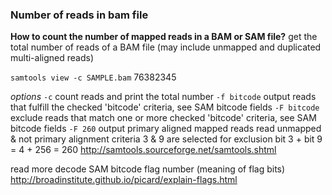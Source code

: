 ### Number of reads in bam file
__How to count the number of mapped reads in a BAM or SAM file?__
get the total number of reads of a BAM file (may include unmapped and duplicated multi-aligned reads)

``
samtools view -c SAMPLE.bam
``
  76382345

_options_
  ```-c```  count reads and print the total number
  ```-f bitcode```  output reads that fulfill the checked 'bitcode' criteria, see SAM bitcode fields
  ```-F bitcode```  exclude reads that match one or more checked 'bitcode' criteria, see SAM bitcode fields
  ```-F 260```  output primary aligned mapped reads
                       read unmapped & not primary alignment criteria 3 & 9 are selected for exclusion
                       bit 3 + bit 9 = 4 + 256 = 260
http://samtools.sourceforge.net/samtools.shtml

read more
decode SAM bitcode flag number (meaning of flag bits)
http://broadinstitute.github.io/picard/explain-flags.html
